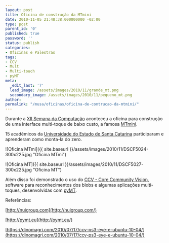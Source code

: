 ```yaml
---
layout: post
title: Oficina de construção da MTmini
date: 2010-11-05 21:48:38.000000000 -02:00
type: post
parent_id: '0'
published: true
password: ''
status: publish
categories:
- Oficinas e Palestras
tags:
- CCV
- Mult
- Multi-touch
- pyMT
meta:
  _edit_last: '7'
  lead_image: /assets/images/2010/11/grande_mt.png
  secondary_image: /assets/images/2010/11/pequeno_mt.png
author:
permalink: "/musa/oficinas/oficina-de-contrucao-da-mtmini/"
---
```

Durante a [XII Semana da Computação](http://www2.joinville.udesc.br/~cacic/semana/) aconteceu a oficina para construção de uma interface multi-toque de baixo custo, a famosa [MTmini](http://nuigroup.com/forums/viewthread/1731/).

15 acadêmicos da [Universidade do Estado de Santa Catarina](http://www.joinville.udesc.br) participaram e aprenderam como monta-la do zero.

![Oficina MTmi]({{ site.baseurl }}/assets/images/2010/11/DSCF5024-300x225.jpg "Oficina MTmi")

![Oficina MT]({{ site.baseurl }}/assets/images/2010/11/DSCF5027-300x225.jpg "Oficina MT")

Além disso foi demonstrado o uso do [CCV - Core Community Vision](http://ccv.nuigroup.com/), software para reconhecimentos dos blobs e algumas aplicações multi-toques, desenvolvidas com [pyMT](http://pymt.eu/ ).

Referências:

[http://nuigroup.com](http://nuigroup.com/)

[http://pymt.eu](http://pymt.eu/)

[https://dinomagri.com/2010/07/17/ccv-ps3-eye-e-ubuntu-10-04/](https://dinomagri.com/2010/07/17/ccv-ps3-eye-e-ubuntu-10-04/)

